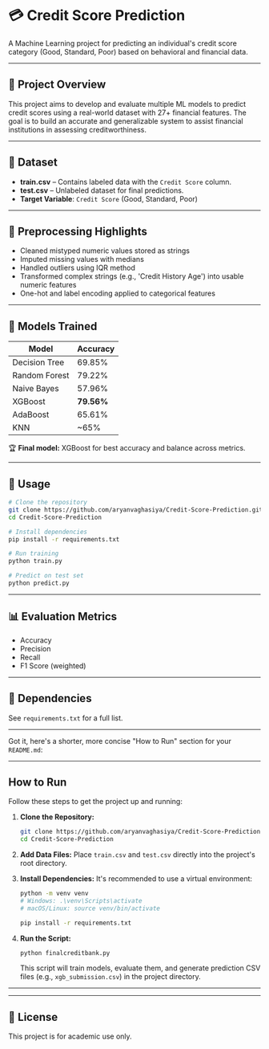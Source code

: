 # 💳 Credit Score Prediction

A Machine Learning project for predicting an individual's credit score category (Good, Standard, Poor) based on behavioral and financial data.

---

## 📘 Project Overview

This project aims to develop and evaluate multiple ML models to predict credit scores using a real-world dataset with 27+ financial features. The goal is to build an accurate and generalizable system to assist financial institutions in assessing creditworthiness.

---

## 📂 Dataset

- **train.csv** – Contains labeled data with the `Credit Score` column.
- **test.csv** – Unlabeled dataset for final predictions.
- **Target Variable**: `Credit Score` (Good, Standard, Poor)

---

## 🔧 Preprocessing Highlights

- Cleaned mistyped numeric values stored as strings
- Imputed missing values with medians
- Handled outliers using IQR method
- Transformed complex strings (e.g., 'Credit History Age') into usable numeric features
- One-hot and label encoding applied to categorical features

---

## 🧠 Models Trained

| Model               | Accuracy |
|--------------------|----------|
| Decision Tree       | 69.85%   |
| Random Forest       | 79.22%   |
| Naive Bayes         | 57.96%   |
| XGBoost             | **79.56%** |
| AdaBoost            | 65.61%   |
| KNN                 | ~65%     |

🏆 **Final model:** XGBoost for best accuracy and balance across metrics.

---

## 🚀 Usage

```bash
# Clone the repository
git clone https://github.com/aryanvaghasiya/Credit-Score-Prediction.git
cd Credit-Score-Prediction

# Install dependencies
pip install -r requirements.txt

# Run training
python train.py

# Predict on test set
python predict.py
```

---

## 📊 Evaluation Metrics

- Accuracy
- Precision
- Recall
- F1 Score (weighted)

---

## 🧪 Dependencies

See `requirements.txt` for a full list.

---

Got it, here's a shorter, more concise "How to Run" section for your `README.md`:

-----

## How to Run

Follow these steps to get the project up and running:

1.  **Clone the Repository:**

    ```bash
    git clone https://github.com/aryanvaghasiya/Credit-Score-Prediction.git
    cd Credit-Score-Prediction
    ```

2.  **Add Data Files:**
    Place `train.csv` and `test.csv` directly into the project's root directory.

3.  **Install Dependencies:**
    It's recommended to use a virtual environment:

    ```bash
    python -m venv venv
    # Windows: .\venv\Scripts\activate
    # macOS/Linux: source venv/bin/activate

    pip install -r requirements.txt
    ```

4.  **Run the Script:**

    ```bash
    python finalcreditbank.py
    ```

    This script will train models, evaluate them, and generate prediction CSV files (e.g., `xgb_submission.csv`) in the project directory.

-----
---

## 📌 License

This project is for academic use only.

